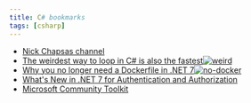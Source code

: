 ```yaml
---
title: C# bookmarks
tags: [csharp]
---
```


- [Nick Chapsas channel](https://www.youtube.com/@nickchapsas)
- [The weirdest way to loop in C# is also the fastest![weird](https://img.youtube.com/vi/cwBrWn4m9y8/0.jpg)](https://www.youtube.com/watch?v=cwBrWn4m9y8)
- [Why you no longer need a Dockerfile in .NET 7![no-docker](https://img.youtube.com/vi/BV_f2XnqlRE/0.jpg)](https://www.youtube.com/watch?v=BV_f2XnqlRE)
- [What's New in .NET 7 for Authentication and Authorization](https://auth0.com/blog/whats-new-in-dotnet-7-for-authentication-and-authorization/)
- [Microsoft Community Toolkit](https://learn.microsoft.com/en-us/dotnet/communitytoolkit/introduction)
